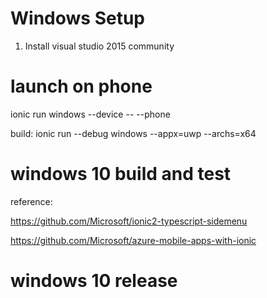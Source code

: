 # Windows Setup

1. Install visual studio 2015 community

# launch on phone

ionic run windows --device -- --phone

build: ionic run --debug windows --appx=uwp --archs=x64


# windows 10 build and test
reference:

https://github.com/Microsoft/ionic2-typescript-sidemenu

https://github.com/Microsoft/azure-mobile-apps-with-ionic


# windows 10 release

